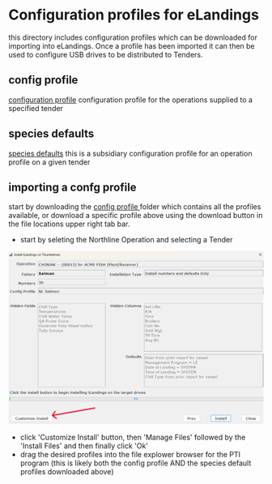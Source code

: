 # Configuration profiles for eLandings
this directory includes configuration profiles which can be downloaded for importing into eLandings. Once a profile has been imported it can then be used to configure USB drives to be distributed to Tenders.

## config profile
[configuration profile](../config/cfg_NL_Salmon.xml) configuration profile for the operations supplied to a specified tender

## species defaults
[species defaults](../config/speciesDefaults_NL-salmon-species.xml) this is a subsidiary configuration profile for an operation profile on a given tender

## importing a confg profile
start by downloading the <a href="https://github.com/purpleponker/Northline_eLandings/raw/main/data/config.zip" download="config.zip"> config profile </a> folder which contains all the profiles available, or download a specific profile above using the download button in the file locations upper right tab bar.
- start by seleting the Northline Operation and selecting a Tender

![custom install location](../imgs/import_profile.png)
- click 'Customize Install' button, then 'Manage Files' followed by the 'Install Files' and then finally click 'Ok'
- drag the desired profiles into the file explower browser for the PTI program (this is likely both the config profile AND the species default profiles downloaded above)

